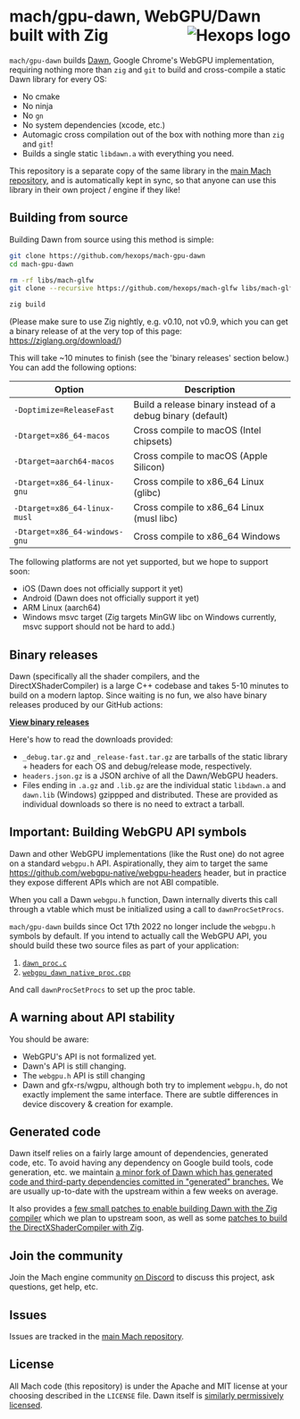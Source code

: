 # mach/gpu-dawn, WebGPU/Dawn built with Zig <a href="https://hexops.com"><img align="right" alt="Hexops logo" src="https://raw.githubusercontent.com/hexops/media/master/readme.svg"></img></a>

`mach/gpu-dawn` builds [Dawn](https://dawn.googlesource.com/dawn/), Google Chrome's WebGPU implementation, requiring nothing more than `zig` and `git` to build and cross-compile a static Dawn library for every OS:

* No cmake
* No ninja
* No `gn`
* No system dependencies (xcode, etc.)
* Automagic cross compilation out of the box with nothing more than `zig` and `git`!
* Builds a single static `libdawn.a` with everything you need.

This repository is a separate copy of the same library in the [main Mach repository](https://github.com/hexops/mach), and is automatically kept in sync, so that anyone can use this library in their own project / engine if they like!

## Building from source

Building Dawn from source using this method is simple:

```sh
git clone https://github.com/hexops/mach-gpu-dawn
cd mach-gpu-dawn

rm -rf libs/mach-glfw
git clone --recursive https://github.com/hexops/mach-glfw libs/mach-glfw

zig build
```

(Please make sure to use Zig nightly, e.g. v0.10, not v0.9, which you can get a binary release of at the very top of this page: https://ziglang.org/download/)

This will take ~10 minutes to finish (see the 'binary releases' section below.) You can add the following options:

| Option                        | Description                                                |
|-------------------------------|------------------------------------------------------------|
| `-Doptimize=ReleaseFast`      | Build a release binary instead of a debug binary (default) |
| `-Dtarget=x86_64-macos`       | Cross compile to macOS (Intel chipsets)                    |
| `-Dtarget=aarch64-macos`      | Cross compile to macOS (Apple Silicon)                     |
| `-Dtarget=x86_64-linux-gnu`   | Cross compile to x86_64 Linux (glibc)                      |
| `-Dtarget=x86_64-linux-musl`  | Cross compile to x86_64 Linux (musl libc)                  |
| `-Dtarget=x86_64-windows-gnu` | Cross compile to x86_64 Windows                            |

The following platforms are not yet supported, but we hope to support soon:

* iOS (Dawn does not officially support it yet)
* Android (Dawn does not officially support it yet)
* ARM Linux (aarch64)
* Windows msvc target (Zig targets MinGW libc on Windows currently, msvc support should not be hard to add.)

## Binary releases

Dawn (specifically all the shader compilers, and the DirectXShaderCompiler) is a large C++ codebase and takes 5-10 minutes to build on a modern laptop. Since waiting is no fun, we also have binary releases produced by our GitHub actions:

**[View binary releases](https://github.com/hexops/mach-gpu-dawn/releases/latest)**

Here's how to read the downloads provided:

* `_debug.tar.gz` and `_release-fast.tar.gz` are tarballs of the static library + headers for each OS and debug/release mode, respectively.
* `headers.json.gz` is a JSON archive of all the Dawn/WebGPU headers.
* Files ending in `.a.gz` and `.lib.gz` are the individual static `libdawn.a` and `dawn.lib` (Windows) gzippped and distributed. These are provided as individual downloads so there is no need to extract a tarball.

## Important: Building WebGPU API symbols

Dawn and other WebGPU implementations (like the Rust one) do not agree on a standard `webgpu.h` API. Aspirationally, they aim to target the same https://github.com/webgpu-native/webgpu-headers header, but in practice they expose different APIs which are not ABI compatible.

When you call a Dawn `webgpu.h` function, Dawn internally diverts this call through a vtable which must be initialized using a call to `dawnProcSetProcs`.

`mach/gpu-dawn` builds since Oct 17th 2022 no longer include the `webgpu.h` symbols by default. If you intend to actually call the WebGPU API, you should build these two source files as part of your application:

1. [`dawn_proc.c`](https://raw.githubusercontent.com/hexops/dawn/generated-2023-06-30.1688174725/out/Debug/gen/src/dawn/dawn_proc.c)
2. [`webgpu_dawn_native_proc.cpp`](https://raw.githubusercontent.com/hexops/dawn/generated-2023-06-30.1688174725/out/Debug/gen/src/dawn/native/webgpu_dawn_native_proc.cpp)

And call `dawnProcSetProcs` to set up the proc table.

## A warning about API stability

You should be aware:

* WebGPU's API is not formalized yet.
* Dawn's API is still changing.
* The `webgpu.h` API is still changing
* Dawn and gfx-rs/wgpu, although both try to implement `webgpu.h`, do not exactly implement the same interface. There are subtle differences in device discovery & creation for example.

## Generated code

Dawn itself relies on a fairly large amount of dependencies, generated code, etc. To avoid having any dependency on Google build tools, code generation, etc. we maintain [a minor fork of Dawn which has generated code and third-party dependencies comitted in "generated" branches.](https://github.com/hexops/dawn/tree/main/mach) We are usually up-to-date with the upstream within a few weeks on average.

It also provides a [few small patches to enable building Dawn with the Zig compiler](https://github.com/hexops/mach/issues/168) which we plan to upstream soon, as well as some [patches to build the DirectXShaderCompiler with Zig](https://github.com/hexops/mach/issues/151).

## Join the community

Join the Mach engine community [on Discord](https://discord.gg/XNG3NZgCqp) to discuss this project, ask questions, get help, etc.

## Issues

Issues are tracked in the [main Mach repository](https://github.com/hexops/mach/issues?q=is%3Aissue+is%3Aopen+label%3Agpu-dawn).

## License

All Mach code (this repository) is under the Apache and MIT license at your choosing described in the `LICENSE` file. Dawn itself is [similarly permissively licensed](https://github.com/hexops/dawn/blob/main/LICENSE).

